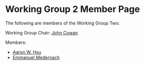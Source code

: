 # Working Group 2 Member Page

The following are members of the Working Group Two:

Working Group Chair: [John Cowan](JohnCowan.md)

Members:

* [Aaron W. Hsu](AaronHsu.md)
* [Emmanuel Medernach](EmmanuelMedernach.md)
